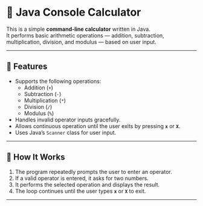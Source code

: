 # 🧮 Java Console Calculator

This is a simple **command-line calculator** written in Java.  
It performs basic arithmetic operations — addition, subtraction, multiplication, division, and modulus — based on user input.

---

## 🚀 Features
- Supports the following operations:
  - Addition (`+`)
  - Subtraction (`-`)
  - Multiplication (`*`)
  - Division (`/`)
  - Modulus (`%`)
- Handles invalid operator inputs gracefully.
- Allows continuous operation until the user exits by pressing **`x`** or **`X`**.
- Uses Java’s `Scanner` class for user input.

---

## 🧮 How It Works
1. The program repeatedly prompts the user to enter an operator.
2. If a valid operator is entered, it asks for two numbers.
3. It performs the selected operation and displays the result.
4. The loop continues until the user types **`x`** or **`X`** to exit.

---
